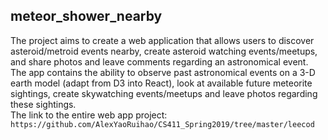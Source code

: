 ## meteor_shower_nearby
The project aims to create a web application that allows users to discover asteroid/metroid events nearby, 
create asteroid watching events/meetups, and share photos and leave comments regarding an astronomical event. 
The app contains the ability to observe past astronomical events on a 3-D earth model (adapt from D3 into React), 
look at available future meteorite sightings, create skywatching events/meetups and leave photos regarding these 
sightings. 
<br>
The link to the entire web app project: `https://github.com/AlexYaoRuihao/CS411_Spring2019/tree/master/leecod`

